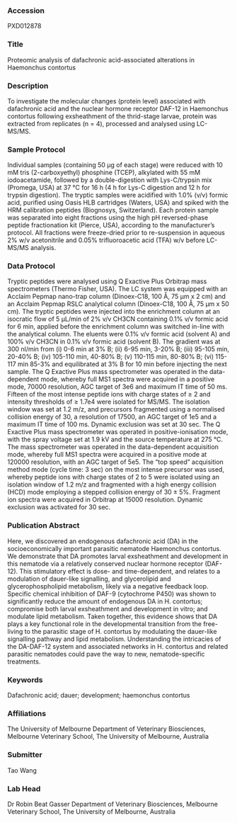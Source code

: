 ### Accession
PXD012878

### Title
Proteomic analysis of dafachronic acid-associated alterations in Haemonchus contortus

### Description
To investigate the molecular changes (protein level) associated with dafachronic acid and the nuclear hormone receptor DAF-12 in Haemonchus contortus following exsheathment of the thrid-stage larvae, protein was extracted from replicates (n = 4), processed and analysed using LC-MS/MS.

### Sample Protocol
Individual samples (containing 50 μg of each stage) were reduced with 10 mM tris (2-carboxyethyl) phosphine (TCEP), alkylated with 55 mM iodoacetamide, followed by a double-digestion with Lys-C/trypsin mix (Promega, USA) at 37 °C for 16 h (4 h for Lys-C digestion and 12 h for trypsin digestion). The tryptic samples were acidified with 1.0% (v/v) formic acid, purified using Oasis HLB cartridges (Waters, USA) and spiked with the HRM calibration peptides (Biognosys, Switzerland). Each protein sample was separated into eight fractions using the high pH reversed-phase peptide fractionation kit (Pierce, USA), according to the manufacturer’s protocol. All fractions were freeze-dried prior to re-suspension in aqueous 2% w/v acetonitrile and 0.05% trifluoroacetic acid (TFA) w/v before LC-MS/MS analysis.

### Data Protocol
Tryptic peptides were analysed using Q Exactive Plus Orbitrap mass spectrometers (Thermo Fisher, USA). The LC system was equipped with an Acclaim Pepmap nano-trap column (Dinoex-C18, 100 Å, 75 µm x 2 cm) and an Acclaim Pepmap RSLC analytical column (Dinoex-C18, 100 Å, 75 µm x 50 cm). The tryptic peptides were injected into the enrichment column at an isocratic flow of 5 µL/min of 2% v/v CH3CN containing 0.1% v/v formic acid for 6 min, applied before the enrichment column was switched in-line with the analytical column. The eluents were 0.1% v/v formic acid (solvent A) and 100% v/v CH3CN in 0.1% v/v formic acid (solvent B). The gradient was at 300 nl/min from (i) 0-6 min at 3% B; (ii) 6-95 min, 3-20% B; (iii) 95-105 min, 20-40% B; (iv) 105-110 min, 40-80% B; (v) 110-115 min, 80-80% B; (vi) 115-117 min 85-3% and equilibrated at 3% B for 10 min before injecting the next sample. The Q Exactive Plus mass spectrometer was operated in the data-dependent mode, whereby full MS1 spectra were acquired in a positive mode, 70000 resolution, AGC target of 3e6 and maximum IT time of 50 ms. Fifteen of the most intense peptide ions with charge states of ≥ 2 and intensity thresholds of ≥ 1.7e4 were isolated for MS/MS. The isolation window was set at 1.2 m/z, and precursors fragmented using a normalised collision energy of 30, a resolution of 17500, an AGC target of 1e5 and a maximum IT time of 100 ms. Dynamic exclusion was set at 30 sec. The Q Exactive Plus mass spectrometer was operated in positive-ionisation mode, with the spray voltage set at 1.9 kV and the source temperature at 275 °C. The mass spectrometer was operated in the data-dependent acquisition mode, whereby full MS1 spectra were acquired in a positive mode at 120000 resolution, with an AGC target of 5e5. The “top speed” acquisition method mode (cycle time: 3 sec) on the most intense precursor was used, whereby peptide ions with charge states of 2 to 5 were isolated using an isolation window of 1.2 m/z and fragmented with a high energy collision (HCD) mode employing a stepped collision energy of 30 ± 5%. Fragment ion spectra were acquired in Orbitrap at 15000 resolution. Dynamic exclusion was activated for 30 sec.

### Publication Abstract
Here, we discovered an endogenous dafachronic acid (DA) in the socioeconomically important parasitic nematode Haemonchus contortus. We demonstrate that DA promotes larval exsheathment and development in this nematode via a relatively conserved nuclear hormone receptor (DAF-12). This stimulatory effect is dose- and time-dependent, and relates to a modulation of dauer-like signalling, and glycerolipid and glycerophospholipid metabolism, likely via a negative feedback loop. Specific chemical inhibition of DAF-9 (cytochrome P450) was shown to significantly reduce the amount of endogenous DA in H. contortus; compromise both larval exsheathment and development in vitro; and modulate lipid metabolism. Taken together, this evidence shows that DA plays a key functional role in the developmental transition from the free-living to the parasitic stage of H. contortus by modulating the dauer-like signalling pathway and lipid metabolism. Understanding the intricacies of the DA-DAF-12 system and associated networks in H. contortus and related parasitic nematodes could pave the way to new, nematode-specific treatments.

### Keywords
Dafachronic acid; dauer; development; haemonchus contortus

### Affiliations
The University of Melbourne
Department of Veterinary Biosciences, Melbourne Veterinary School, The University of Melbourne, Australia

### Submitter
Tao Wang

### Lab Head
Dr Robin Beat Gasser
Department of Veterinary Biosciences, Melbourne Veterinary School, The University of Melbourne, Australia


